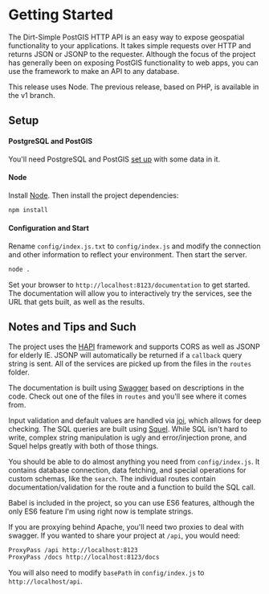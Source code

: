 # Getting Started
The Dirt-Simple PostGIS HTTP API is an easy way to expose geospatial functionality to your applications. It takes simple requests over HTTP and returns JSON or JSONP to the requester. Although the focus of the project has generally been on exposing PostGIS functionality to web apps, you can use the framework to make an API to any database.

This release uses Node. The previous release, based on PHP, is available in the v1 branch.

## Setup
#### PostgreSQL and PostGIS
You'll need PostgreSQL and PostGIS [set up](http://postgis.net/docs/manual-2.0/postgis_installation.html) with some data in it.

#### Node
Install [Node](https://nodejs.org/en/). Then install the project dependencies:

``` bash
npm install
```


#### Configuration and Start
Rename `config/index.js.txt` to `config/index.js` and modify the connection and other information to reflect your environment. Then start the server.

``` bash
node .
```

Set your browser to `http://localhost:8123/documentation` to get started. The documentation will allow you to interactively try the services, see the URL that gets built, as well as the results.

## Notes and Tips and Such
The project uses the [HAPI](http://hapijs.com/) framework and supports CORS as well as JSONP for elderly IE. JSONP will automatically be returned if a `callback` query string is sent. All of the services are picked up from the files in the `routes` folder.

The documentation is built using [Swagger](https://github.com/glennjones/hapi-swagger) based on descriptions in the code. Check out one of the files in `routes` and you'll see where it comes from.

Input validation and default values are handled via [joi](https://github.com/hapijs/joi), which allows for deep checking. The SQL queries are built using [Squel](https://hiddentao.github.io/squel/). While SQL isn't hard to write, complex string manipulation is ugly and error/injection prone, and Squel helps greatly with both of those things.

You should be able to do almost anything you need from `config/index.js`. It contains database connection, data fetching, and special operations for custom schemas, like the `search`. The individual routes contain documentation/validation for the route and a function to build the SQL call.

Babel is included in the project, so you can use ES6 features, although the only ES6 feature I'm using right now is template strings.

If you are proxying behind Apache, you'll need two proxies to deal with swagger. If you wanted to share your project at `/api`, you would need:

``` bash
ProxyPass /api http://localhost:8123
ProxyPass /docs http://localhost:8123/docs
```

You will also need to modify `basePath` in `config/index.js` to `http://localhost/api`. 
